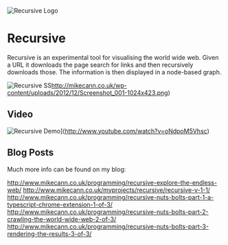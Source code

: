 ![Recursive Logo](http://www.mikecann.co.uk/wp-content/uploads/2012/12/recurse2-748x399.png)

# Recursive

Recursive is an experimental tool for visualising the world wide web. Given a URL it downloads the page search for links and then recursively downloads those. The information is then displayed in a node-based graph.

![Recursive SS]()http://mikecann.co.uk/wp-content/uploads/2012/12/Screenshot_001-1024x423.png)

Video
-----

![Recursive Demo](http://img.youtube.com/vi/oNdpoM5Vhsc/0.jpg)](http://www.youtube.com/watch?v=oNdpoM5Vhsc)

Blog Posts
----

Much more info can be found on my blog:

http://www.mikecann.co.uk/programming/recursive-explore-the-endless-web/
http://www.mikecann.co.uk/myprojects/recursive/recursive-v-1-1/
http://www.mikecann.co.uk/programming/recursive-nuts-bolts-part-1-a-typescript-chrome-extension-1-of-3/
http://www.mikecann.co.uk/programming/recursive-nuts-bolts-part-2-crawling-the-world-wide-web-2-of-3/
http://www.mikecann.co.uk/programming/recursive-nuts-bolts-part-3-rendering-the-results-3-of-3/